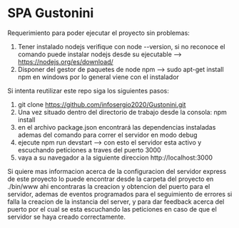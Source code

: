 # SPA Gustonini

Requerimiento para poder ejecutar el proyecto sin problemas:

1) Tener instalado nodejs verifique con node --version, si no reconoce el comando puede instalar nodejs desde su ejecutable  --> https://nodejs.org/es/download/
2) Disponer del gestor de paquetes de node npm --> sudo apt-get install npm en windows por lo general viene con el instalador

Si intenta reutilizar este repo siga los siguientes pasos:

1) git clone https://github.com/infosergio2020/Gustonini.git
2) Una vez situado dentro del directorio de trabajo desde la consola:  npm install
3) en el archivo package.json encontrará las dependencias instaladas ademas del comando para correr el servidor en modo debug 
4) ejecute npm run devstart --> con esto el servidor esta activo y escuchando peticiones a traves del puerto 3000
5) vaya a su navegador a la siguiente direccion http://localhost:3000

Si quiere mas informacion acerca de la configuracion del servidor express de este proyecto lo puede encontrar desde la carpeta del proyecto en ./bin/www
ahi encontraras la creacion y obtencion del puerto para el servidor, ademas de eventos programados para el seguimiento de errores si falla la creacion de la instancia del server, y para dar feedback acerca del puerto por el cual se esta escuchando las peticiones en caso de que el servidor se haya creado correctamente. 
